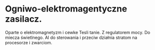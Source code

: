 # Ogniwo-elektromagentyczne zasilacz.
Oparte o elektromagnetyzm i cewke Tesli tanie. 
Z regulatorem mocy. 
Do miecza świetlnego. 
AI do sterowania i przeciw działnia stratom na procesorze i zwarciom. 
